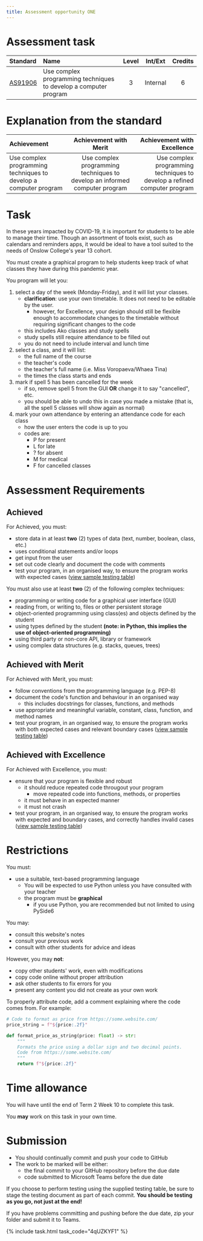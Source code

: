 ```yaml
---
title: Assessment opportunity ONE
---
```


# Assessment task

| Standard | Name | Level | Int/Ext | Credits |
| :-- | :-- | :-: | :-: | :-: |
| [AS91906](https://www.nzqa.govt.nz/nqfdocs/ncea-resource/achievements/2019/as91906.pdf) | Use complex programming techniques to develop a computer program | 3 | Internal | 6 |

# Explanation from the standard

| Achievement | Achievement with Merit | Achievement with Excellence |
| :-- | :-: | --: |
| Use complex programming techniques to develop a computer program | Use complex programming techniques to develop an informed computer program | Use complex programming techniques to develop a refined computer program |

# Task

In these years impacted by COVID-19, it is important for students to be able to manage their time. Though an assortment of tools exist, such as calendars and reminders apps, it would be ideal to have a tool suited to the needs of Onslow College's year 13 cohort.

You must create a graphical program to help students keep track of what classes they have during this pandemic year.

You program will let you:

1. select a day of the week (Monday-Friday), and it will list your classes.
    - **clarification**: use your own timetable. It does not need to be editable by the user.
        - however, for Excellence, your design should still be flexible enough to accommodate changes to the timetable without requiring significant changes to the code
    - this includes Ako classes and study spells
    - study spells still require attendance to be filled out
    - you do not need to include interval and lunch time
2. select a class, and it will list:
    - the full name of the course
    - the teacher's code
    - the teacher's full name (i.e. Miss Voropaeva/Whaea Tina)
    - the times the class starts and ends
3. mark if spell 5 has been cancelled for the week
    - if so, remove spell 5 from the GUI **OR** change it to say "cancelled", etc.
    - you should be able to undo this in case you made a mistake (that is, all the spell 5 classes will show again as normal)
4. mark your own attendance by entering an attendance code for each class
    - how the user enters the code is up to you
    - codes are:
        - P for present
        - L for late
        - ? for absent
        - M for medical
        - F for cancelled classes

# Assessment Requirements

## Achieved

For Achieved, you must:

- store data in at least **two** (2) types of data (text, number, boolean, class, etc.)
- uses conditional statements and/or loops
- get input from the user
- set out code clearly and document the code with comments
- test your program, in an organised way, to ensure the program works with expected cases ([view sample testing table](sample_testing.docx))

You must also use at least **two** (2) of the following complex techniques:

- programming or writing code for a graphical user interface (GUI)
- reading from, or writing to, files or other persistent storage
- object-oriented programming using class(es) and objects defined by the student
- using types defined by the student **(note: in Python, this implies the use of object-oriented programming)**
- using third party or non-core API, library or framework
- using complex data structures (e.g. stacks, queues, trees)

## Achieved with Merit

For Achieved with Merit, you must:

- follow conventions from the programming language (e.g. PEP-8)
- document the code's function and behaviour in an organised way
    - this includes docstrings for classes, functions, and methods
- use appropriate and meaningful variable, constant, class, function, and method names
- test your program, in an organised way, to ensure the program works with both expected cases and relevant boundary cases ([view sample testing table](sample_testing.docx))

## Achieved with Excellence

For Achieved with Excellence, you must:

- ensure that your program is flexible and robust
  - it should reduce repeated code througout your program
      - move repeated code into functions, methods, or properties
  - it must behave in an expected manner
  - it must not crash
- test your program, in an organised way, to ensure the program works with expected and boundary cases, and correctly handles invalid cases ([view sample testing table](sample_testing.docx))

# Restrictions

You must:
- use a suitable, text-based programming language
  - You will be expected to use Python unless you have consulted with your teacher
  - the program must be **graphical**
      - if you use Python, you are recommended but not limited to using PySide6

You may:
- consult this website's notes
- consult your previous work
- consult with other students for advice and ideas

However, you may **not**:
- copy other students' work, even with modifications
- copy code online without proper attribution
- ask other students to fix errors for you
- present any content you did not create as your own work

To properly attribute code, add a comment explaining where the code comes from. For example:

```python
# Code to format as price from https://some.website.com/
price_string = f"${price:.2f}"
```

```python
def format_price_as_string(price: float) -> str:
    """
    Formats the price using a dollar sign and two decimal points.
    Code from https://some.website.com/
    """
    return f"${price:.2f}"
```

# Time allowance

You will have until the end of Term 2 Week 10 to complete this task.

You **may** work on this task in your own time.

# Submission

- You should continually commit and push your code to GitHub
- The work to be marked will be either:
    - the final commit to your GitHub repository before the due date
    - code submitted to Microsoft Teams before the due date

If you choose to perform testing using the supplied testing table, be sure to stage the testing document as part of each commit. **You should be testing as you go, not just at the end!**

If you have problems committing and pushing before the due date, zip your folder and submit it to Teams.

{% include task.html task_code="4qUZKYF1" %}